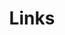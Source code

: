 ---
layout: links
title: Links
info:
  - link: A smart opinion on <a href="http://blog.marvelapp.com/state-of-the-digital-nation-2016/">the state of agencies and management consulting in 2016</a>
    quote: The ad industry has a talent, lifestyle, and purpose problem. Behind the generation of career-coasting marketers maintaining business as usual sits a frustrated, hungry, product focused, and purpose driven generation of progressives. For anyone working in and around agencies and brands those generational fault lines are clear to see. 
---